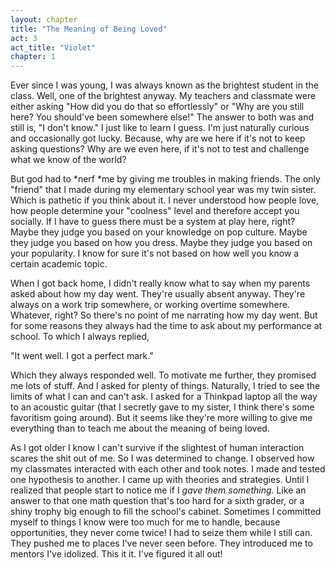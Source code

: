 ```yaml
---
layout: chapter
title: "The Meaning of Being Loved"
act: 3
act_title: "Violet"
chapter: 1
---
```


Ever since I was young, I was always known as the brightest student in the class. Well, one of the brightest anyway. My teachers and classmate were either asking "How did you do that so effortlessly" or "Why are you still here? You should've been somewhere else!" The answer to both was and still is, "I don't know." I just like to learn I guess. I'm just naturally curious and occasionally got lucky. Because, why are we here if it's not to keep asking questions? Why are we even here, if it's not to test and challenge what we know of the world?  

But god had to *nerf *me by giving me troubles in making friends. The only "friend" that I made during my elementary school year was my twin sister. Which is pathetic if you think about it. I never understood how people love, how people determine your "coolness" level and therefore accept you socially. If I have to guess there must be a system at play here, right? Maybe they judge you based on your knowledge on pop culture. Maybe they judge you based on how you dress. Maybe they judge you based on your popularity. I know for sure it's not based on how well you know a certain academic topic. 

When I got back home, I didn't really know what to say when my parents asked about how my day went. They're usually absent anyway. They're always on a work trip somewhere, or working overtime somewhere. Whatever, right? So there's no point of me narrating how my day went. But for some reasons they always had the time to ask about my performance at school. To which I always replied,

"It went well. I got a perfect mark."

Which they always responded well. To motivate me further, they promised me lots of stuff. And I asked for plenty of things. Naturally, I tried to see the limits of what I can and can't ask. I asked for a Thinkpad laptop all the way to an acoustic guitar (that I secretly gave to my sister, I think there's some favoritism going around). But it seems like they're more willing to give me everything than to teach me about the meaning of being loved.

As I got older I know I can't survive if the slightest of human interaction scares the shit out of me. So I was determined to change. I observed how my classmates interacted with each other and took notes. I made and tested one hypothesis to another. I came up with theories and strategies. Until I realized that people start to notice me if I *gave them something.* Like an answer to that one math question that's too hard for a sixth grader, or a shiny trophy big enough to fill the school's cabinet. Sometimes I committed myself to things I know were too much for me to handle, because opportunities, they never come twice! I had to seize them while I still can. They pushed me to places I've never seen before. They introduced me to mentors I've idolized. This it it. I've figured it all out!
